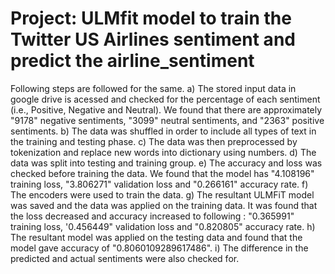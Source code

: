 # Project: ULMfit model to train the Twitter US Airlines sentiment and predict the airline_sentiment

Following steps are followed for the same.
a) The stored input data in google drive is acessed and checked for the percentage of each sentiment (i.e., Positive, Negative and Neutral).
   We found that there are approximately "9178" negative sentiments, "3099" neutral sentiments, and "2363" positive sentiments.
b) The data was shuffled in order to include all types of text in the training and testing phase.
c) The data was then preprocessed by tokenization and replace new words into dictionary using numbers.
d) The data was split into testing and training group.
e) The accuracy and loss was checked before training the data.
   We found that the model has "4.108196" training loss, "3.806271" validation loss and "0.266161" accuracy rate.
f) The encoders were used to train the data.
g) The resultant ULMFiT model was saved and the data was applied on the training data. 
   It was found that the loss decreased and accuracy increased to following : "0.365991" training loss, '0.456449" validation loss and "0.820805" accuracy rate.
h) The resultant model was applied on the testing data and found that 
   the model gave accuracy of "0.8060109289617486".
i) The difference in the predicted and actual sentiments were also checked for.
